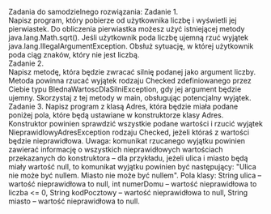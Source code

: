 Zadania do samodzielnego rozwiązania: 
Zadanie 1.  
Napisz program, który pobierze od użytkownika liczbę i wyświetli jej pierwiastek. Do obliczenia 
pierwiastka możesz użyć istniejącej metody java.lang.Math.sqrt(). Jeśli użytkownik poda liczbę ujemną 
rzuć wyjątek java.lang.IllegalArgumentException. Obsłuż sytuację, w której użytkownik poda ciąg 
znaków, który nie jest liczbą.  
Zadanie 2.  
Napisz metodę, która będzie zwracać silnię podanej jako argument liczby. Metoda powinna rzucać 
wyjątek rodzaju Checked zdefiniowanego przez Ciebie typu BlednaWartoscDlaSilniException, gdy jej 
argument będzie ujemny. Skorzystaj z tej metody w main, obsługując potencjalny wyjątek. 
Zadanie 3. 
Napisz program z klasą Adres, która będzie miała podane poniżej pola, które będą ustawiane w 
konstruktorze klasy Adres. Konstruktor powinien sprawdzić wszystkie podane wartości i rzucić wyjątek 
NieprawidlowyAdresException rodzaju Checked, jeżeli któraś z wartości będzie nieprawidłowa. 
Uwaga: komunikat rzucanego wyjątku powinien zawierać informację o wszystkich nieprawidłowych 
wartościach przekazanych do konstruktora – dla przykładu, jeżeli ulica i miasto będą miały wartość null, 
to komunikat wyjątku powinien być następujący: "Ulica nie może być nullem. Miasto nie może być 
nullem". Pola klasy: String ulica – wartość nieprawidłowa to null, int numerDomu – wartość 
nieprawidłowa to liczba <= 0, String kodPocztowy – wartość nieprawidłowa to null, String 
miasto – wartość nieprawidłowa to null.
